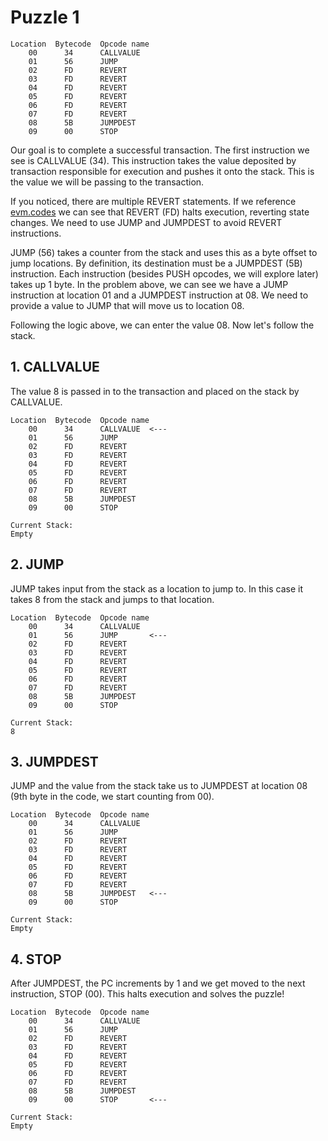 # Puzzle 1

    Location  Bytecode  Opcode name    
        00      34      CALLVALUE
        01      56      JUMP
        02      FD      REVERT
        03      FD      REVERT
        04      FD      REVERT
        05      FD      REVERT
        06      FD      REVERT
        07      FD      REVERT
        08      5B      JUMPDEST
        09      00      STOP

Our goal is to complete a successful transaction.  The first instruction we see is CALLVALUE (34).  This instruction takes the value deposited by transaction responsible for execution and pushes it onto the stack. This is the value we will be passing to the transaction.

If you noticed, there are multiple REVERT statements.  If we reference [evm.codes](https://www.evm.codes) we can see that REVERT (FD) halts execution, reverting state changes.  We need to use JUMP and JUMPDEST to avoid REVERT instructions.  

JUMP (56) takes a counter from the stack and uses this as a byte offset to jump locations. By definition, its destination must be a JUMPDEST (5B) instruction.  Each instruction (besides PUSH opcodes, we will explore later) takes up 1 byte.  In the problem above, we can see we have a JUMP instruction at location 01 and a JUMPDEST instruction at 08. We need to provide a value to JUMP that will move us to location 08.

Following the logic above, we can enter the value 08. Now let's follow the stack.

## 1. CALLVALUE

The value 8 is passed in to the transaction and placed on the stack by CALLVALUE.

    Location  Bytecode  Opcode name    
        00      34      CALLVALUE  <---
        01      56      JUMP
        02      FD      REVERT
        03      FD      REVERT
        04      FD      REVERT
        05      FD      REVERT
        06      FD      REVERT
        07      FD      REVERT
        08      5B      JUMPDEST
        09      00      STOP

    Current Stack:
    Empty

## 2. JUMP

JUMP takes input from the stack as a location to jump to. In this case it takes 8 from the stack and jumps to that location.

    Location  Bytecode  Opcode name    
        00      34      CALLVALUE  
        01      56      JUMP       <---
        02      FD      REVERT
        03      FD      REVERT
        04      FD      REVERT
        05      FD      REVERT
        06      FD      REVERT
        07      FD      REVERT
        08      5B      JUMPDEST
        09      00      STOP

    Current Stack:
    8

## 3. JUMPDEST

JUMP and the value from the stack take us to JUMPDEST at location 08 (9th byte in the code, we start counting from 00).

    Location  Bytecode  Opcode name    
        00      34      CALLVALUE  
        01      56      JUMP      
        02      FD      REVERT
        03      FD      REVERT
        04      FD      REVERT
        05      FD      REVERT
        06      FD      REVERT
        07      FD      REVERT
        08      5B      JUMPDEST   <---
        09      00      STOP

    Current Stack:
    Empty

## 4. STOP

After JUMPDEST, the PC increments by 1 and we get moved to the next instruction, STOP (00).  This halts execution and solves the puzzle!

    Location  Bytecode  Opcode name    
        00      34      CALLVALUE  
        01      56      JUMP      
        02      FD      REVERT
        03      FD      REVERT
        04      FD      REVERT
        05      FD      REVERT
        06      FD      REVERT
        07      FD      REVERT
        08      5B      JUMPDEST
        09      00      STOP       <---

    Current Stack:
    Empty
